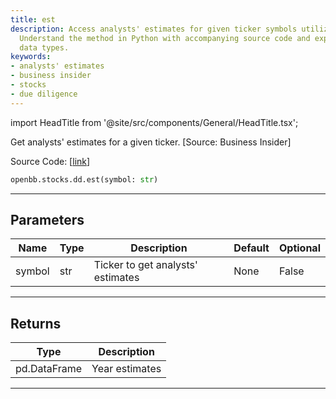 ```yaml
---
title: est
description: Access analysts' estimates for given ticker symbols utilizing OpenBB.
  Understand the method in Python with accompanying source code and expected return
  data types.
keywords:
- analysts' estimates
- business insider
- stocks
- due diligence
---
```


import HeadTitle from '@site/src/components/General/HeadTitle.tsx';

<HeadTitle title="stocks.dd.est - Reference | OpenBB SDK Docs" />

Get analysts' estimates for a given ticker. [Source: Business Insider]

Source Code: [[link](https://github.com/OpenBB-finance/OpenBBTerminal/tree/main/openbb_terminal/stocks/due_diligence/business_insider_model.py#L76)]

```python
openbb.stocks.dd.est(symbol: str)
```

---

## Parameters

| Name | Type | Description | Default | Optional |
| ---- | ---- | ----------- | ------- | -------- |
| symbol | str | Ticker to get analysts' estimates | None | False |


---

## Returns

| Type | Description |
| ---- | ----------- |
| pd.DataFrame | Year estimates |
---
